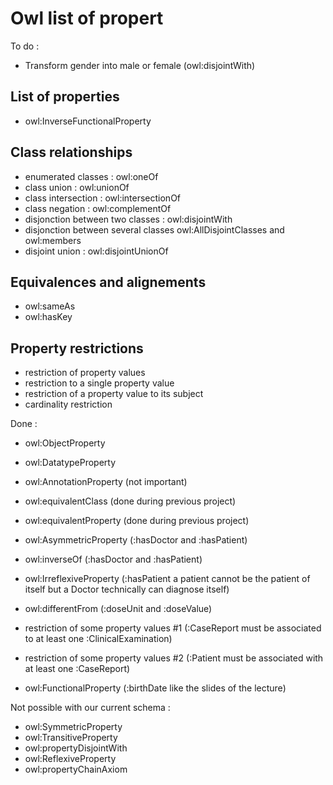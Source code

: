 # Owl list of propert

To do :
- Transform gender into male or female (owl:disjointWith)

## List of properties
- owl:InverseFunctionalProperty

## Class relationships
- enumerated classes : owl:oneOf
- class union : owl:unionOf
- class intersection : owl:intersectionOf
- class negation : owl:complementOf
- disjonction between two classes : owl:disjointWith
- disjonction between several classes owl:AllDisjointClasses and owl:members
- disjoint union : owl:disjointUnionOf

## Equivalences and alignements
- owl:sameAs
- owl:hasKey

## Property restrictions
- restriction of property values
- restriction to a single property value
- restriction of a property value to its subject
- cardinality restriction

Done :
- owl:ObjectProperty
- owl:DatatypeProperty
- owl:AnnotationProperty (not important)

- owl:equivalentClass (done during previous project)
- owl:equivalentProperty (done during previous project)
- owl:AsymmetricProperty (:hasDoctor and :hasPatient)
- owl:inverseOf (:hasDoctor and :hasPatient)
- owl:IrreflexiveProperty (:hasPatient a patient cannot be the patient of itself but a Doctor technically can diagnose itself)
- owl:differentFrom (:doseUnit and :doseValue)
- restriction of some property values #1 (:CaseReport must be associated to at least one :ClinicalExamination)
- restriction of some property values #2 (:Patient must be associated with at least one :CaseReport)
- owl:FunctionalProperty (:birthDate like the slides of the lecture)

Not possible with our current schema :
- owl:SymmetricProperty
- owl:TransitiveProperty
- owl:propertyDisjointWith
- owl:ReflexiveProperty
- owl:propertyChainAxiom

